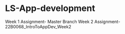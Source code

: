 # LS-App-development
Week 1 Assignment-   Master Branch
Week 2 Assignment- 22B0068_IntroToAppDev_Week2
